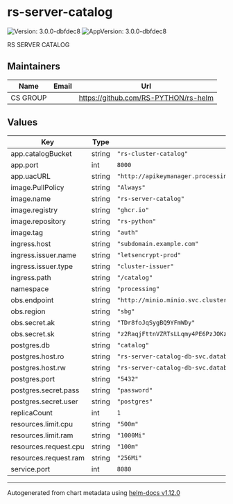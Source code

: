 # rs-server-catalog

![Version: 3.0.0-dbfdec8](https://img.shields.io/badge/Version-3.0.0--dbfdec8-informational?style=flat-square) ![AppVersion: 3.0.0-dbfdec8](https://img.shields.io/badge/AppVersion-3.0.0--dbfdec8-informational?style=flat-square)

RS SERVER CATALOG

## Maintainers

| Name | Email | Url |
| ---- | ------ | --- |
| CS GROUP |  | <https://github.com/RS-PYTHON/rs-helm> |

## Values

| Key | Type | Default | Description |
|-----|------|---------|-------------|
| app.catalogBucket | string | `"rs-cluster-catalog"` |  |
| app.port | int | `8000` |  |
| app.uacURL | string | `"http://apikeymanager.processing.svc.cluster.local:8000/check/api_key"` |  |
| image.PullPolicy | string | `"Always"` |  |
| image.name | string | `"rs-server-catalog"` |  |
| image.registry | string | `"ghcr.io"` |  |
| image.repository | string | `"rs-python"` |  |
| image.tag | string | `"auth"` |  |
| ingress.host | string | `"subdomain.example.com"` |  |
| ingress.issuer.name | string | `"letsencrypt-prod"` |  |
| ingress.issuer.type | string | `"cluster-issuer"` |  |
| ingress.path | string | `"/catalog"` |  |
| namespace | string | `"processing"` |  |
| obs.endpoint | string | `"http://minio.minio.svc.cluster.local:9000"` |  |
| obs.region | string | `"sbg"` |  |
| obs.secret.ak | string | `"TDr8foJqSygBQ9YFmWDy"` |  |
| obs.secret.sk | string | `"z2RaqjFttnVZRTsLLqmy4PE6PzJOKzPsE47alDBs"` |  |
| postgres.db | string | `"catalog"` |  |
| postgres.host.ro | string | `"rs-server-catalog-db-svc.database.svc.cluster.local"` |  |
| postgres.host.rw | string | `"rs-server-catalog-db-svc.database.svc.cluster.local"` |  |
| postgres.port | string | `"5432"` |  |
| postgres.secret.pass | string | `"password"` |  |
| postgres.secret.user | string | `"postgres"` |  |
| replicaCount | int | `1` |  |
| resources.limit.cpu | string | `"500m"` |  |
| resources.limit.ram | string | `"1000Mi"` |  |
| resources.request.cpu | string | `"100m"` |  |
| resources.request.ram | string | `"256Mi"` |  |
| service.port | int | `8080` |  |

----------------------------------------------
Autogenerated from chart metadata using [helm-docs v1.12.0](https://github.com/norwoodj/helm-docs/releases/v1.12.0)
